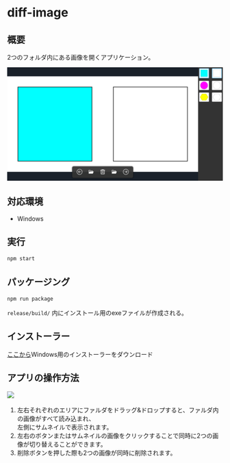 # diff-image
## 概要
2つのフォルダ内にある画像を開くアプリケーション。


![](assets/readme/init_screen.png)


## 対応環境
* Windows

## 実行
```bash
npm start
```
## パッケージング
```bash
npm run package
```
`release/build/` 内にインストール用のexeファイルが作成される。
## インストーラー
[ここから](https://les-tav.com/products/DiffImageSetup.exe)Windows用のインストーラーをダウンロード 

## アプリの操作方法
![](https://user-images.githubusercontent.com/15167410/157456915-2ca551cc-314e-49fe-9e23-c27498c62e4b.gif)
1. 左右それぞれのエリアにファルダをドラッグ&ドロップすると、ファルダ内の画像がすべて読み込まれ、<br>左側にサムネイルで表示されます。<br>
2. 左右のボタンまたはサムネイルの画像をクリックすることで同時に2つの画像が切り替えることができます。<br>
3. 削除ボタンを押した際も2つの画像が同時に削除されます。

